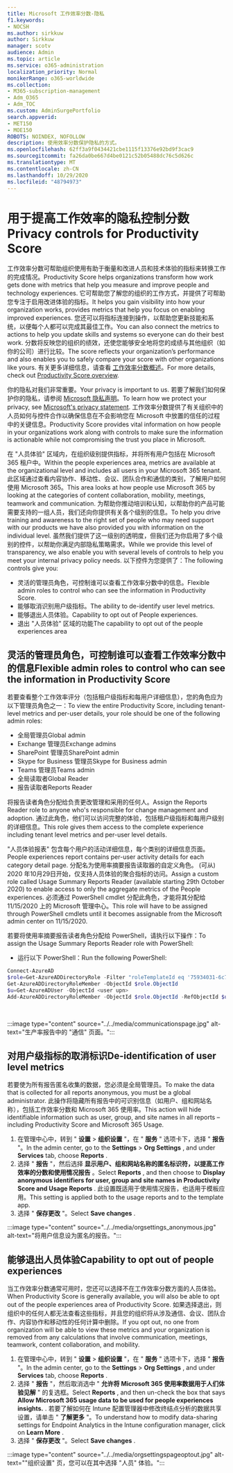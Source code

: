 ```yaml
---
title: Microsoft 工作效率分数-隐私
f1.keywords:
- NOCSH
ms.author: sirkkuw
author: Sirkkuw
manager: scotv
audience: Admin
ms.topic: article
ms.service: o365-administration
localization_priority: Normal
monikerRange: o365-worldwide
ms.collection:
- M365-subscription-management
- Adm_O365
- Adm_TOC
ms.custom: AdminSurgePortfolio
search.appverid:
- MET150
- MOE150
ROBOTS: NOINDEX, NOFOLLOW
description: 使用效率分数保护隐私的方式。
ms.openlocfilehash: 62ff3a9f0434421cbe1115f13376e92bd9f3cac9
ms.sourcegitcommit: fa26da0be667d4be0121c52b05488dc76c5d626c
ms.translationtype: MT
ms.contentlocale: zh-CN
ms.lasthandoff: 10/29/2020
ms.locfileid: "48794973"
---
```

# <a name="privacy-controls-for-productivity-score"></a><span data-ttu-id="81729-103">用于提高工作效率的隐私控制分数</span><span class="sxs-lookup"><span data-stu-id="81729-103">Privacy controls for Productivity Score</span></span>

<span data-ttu-id="81729-104">工作效率分数可帮助组织使用有助于衡量和改进人员和技术体验的指标来转换工作的完成情况。</span><span class="sxs-lookup"><span data-stu-id="81729-104">Productivity Score helps organizations transform how work gets done with metrics that help you measure and improve people and technology experiences.</span></span> <span data-ttu-id="81729-105">它可帮助您了解您的组织的工作方式，并提供了可帮助您专注于启用改进体验的指标。</span><span class="sxs-lookup"><span data-stu-id="81729-105">It helps you gain visibility into how your organization works, provides metrics that help you focus on enabling improved experiences.</span></span>  <span data-ttu-id="81729-106">您还可以将指标连接到操作，以帮助您更新技能和系统，以便每个人都可以完成其最佳工作。</span><span class="sxs-lookup"><span data-stu-id="81729-106">You can also connect the metrics to actions to help you update skills and systems so everyone can do their best work.</span></span> <span data-ttu-id="81729-107">分数将反映您的组织的绩效，还使您能够安全地将您的成绩与其他组织（如你的公司）进行比较。</span><span class="sxs-lookup"><span data-stu-id="81729-107">The score reflects your organization’s performance and also enables you to safely compare your score with other organizations like yours.</span></span>  <span data-ttu-id="81729-108">有关更多详细信息，请查看 [工作效率分数概述](productivity-score.md)。</span><span class="sxs-lookup"><span data-stu-id="81729-108">For more details, check out [Productivity Score overview](productivity-score.md).</span></span>

<span data-ttu-id="81729-109">你的隐私对我们非常重要。</span><span class="sxs-lookup"><span data-stu-id="81729-109">Your privacy is important to us.</span></span> <span data-ttu-id="81729-110">若要了解我们如何保护你的隐私，请参阅 [Microsoft 隐私声明](https://privacy.microsoft.com/privacystatement)。</span><span class="sxs-lookup"><span data-stu-id="81729-110">To learn how we protect your privacy, see [Microsoft's privacy statement](https://privacy.microsoft.com/privacystatement).</span></span> <span data-ttu-id="81729-111">工作效率分数提供了有关组织中的人员如何与控件合作以确保信息在不会影响您在 Microsoft 中放置的信任的过程中的关键信息。</span><span class="sxs-lookup"><span data-stu-id="81729-111">Productivity Score provides vital information on how people in your organizations work along with controls to make sure the information is actionable while not compromising the trust you place in Microsoft.</span></span>

<span data-ttu-id="81729-112">在 "人员体验" 区域内，在组织级别提供指标，并将所有用户包括在 Microsoft 365 租户中。</span><span class="sxs-lookup"><span data-stu-id="81729-112">Within the people experiences area, metrics are available at the organizational   level and includes all users in your Microsoft 365 tenant.</span></span> <span data-ttu-id="81729-113">此区域通过查看内容协作、移动性、会议、团队合作和通信的类别，了解用户如何使用 Microsoft 365。</span><span class="sxs-lookup"><span data-stu-id="81729-113">This area looks at how people use Microsoft 365 by looking at the categories of content collaboration, mobility, meetings, teamwork and communication.</span></span> <span data-ttu-id="81729-114">为帮助你推动培训和认知，以帮助你的产品可能需要支持的一组人员，我们还向你提供有关各个级别的信息。</span><span class="sxs-lookup"><span data-stu-id="81729-114">To help you drive   training and awareness  to the right set of people who may need support with our products we have also provided you with information on the  individual level.</span></span> <span data-ttu-id="81729-115">虽然我们提供了这一级别的透明度，但我们还为你启用了多个级别的控件，以帮助你满足内部隐私策略需求。</span><span class="sxs-lookup"><span data-stu-id="81729-115">While we provide this level of transparency, we also enable you with several levels of controls to help you meet your internal privacy policy needs.</span></span>
<span data-ttu-id="81729-116">以下控件为您提供了：</span><span class="sxs-lookup"><span data-stu-id="81729-116">The following controls give you:</span></span>

- <span data-ttu-id="81729-117">灵活的管理员角色，可控制谁可以查看工作效率分数中的信息。</span><span class="sxs-lookup"><span data-stu-id="81729-117">Flexible admin roles to control who can see the information in Productivity Score.</span></span>
- <span data-ttu-id="81729-118">能够取消识别用户级指标。</span><span class="sxs-lookup"><span data-stu-id="81729-118">The ability to de-identify user level metrics.</span></span>
- <span data-ttu-id="81729-119">能够退出人员体验。</span><span class="sxs-lookup"><span data-stu-id="81729-119">Capability to opt out of People experiences.</span></span>
- <span data-ttu-id="81729-120">退出 "人员体验" 区域的功能</span><span class="sxs-lookup"><span data-stu-id="81729-120">The capability to opt out of the people   experiences area</span></span>

## <a name="flexible-admin-roles-to-control-who-can-see-the-information-in-productivity-score"></a><span data-ttu-id="81729-121">灵活的管理员角色，可控制谁可以查看工作效率分数中的信息</span><span class="sxs-lookup"><span data-stu-id="81729-121">Flexible admin roles to control who can see the information in Productivity Score</span></span>

<span data-ttu-id="81729-122">若要查看整个工作效率评分（包括租户级指标和每用户详细信息），您的角色应为以下管理员角色之一：</span><span class="sxs-lookup"><span data-stu-id="81729-122">To view the entire Productivity Score, including tenant-level metrics and per-user details, your role should be one of the following admin roles:</span></span>

- <span data-ttu-id="81729-123">全局管理员</span><span class="sxs-lookup"><span data-stu-id="81729-123">Global admin</span></span>
- <span data-ttu-id="81729-124">Exchange 管理员</span><span class="sxs-lookup"><span data-stu-id="81729-124">Exchange admins</span></span>
- <span data-ttu-id="81729-125">SharePoint 管理员</span><span class="sxs-lookup"><span data-stu-id="81729-125">SharePoint admin</span></span>
- <span data-ttu-id="81729-126">Skype for Business 管理员</span><span class="sxs-lookup"><span data-stu-id="81729-126">Skype for Business admin</span></span>
- <span data-ttu-id="81729-127">Teams 管理员</span><span class="sxs-lookup"><span data-stu-id="81729-127">Teams admin</span></span>
- <span data-ttu-id="81729-128">全局读取者</span><span class="sxs-lookup"><span data-stu-id="81729-128">Global Reader</span></span>
- <span data-ttu-id="81729-129">报告读取者</span><span class="sxs-lookup"><span data-stu-id="81729-129">Reports Reader</span></span>

<span data-ttu-id="81729-130">将报告读者角色分配给负责更改管理和采用的任何人。</span><span class="sxs-lookup"><span data-stu-id="81729-130">Assign the Reports Reader role to anyone who's responsible for change management and adoption.</span></span> <span data-ttu-id="81729-131">通过此角色，他们可以访问完整的体验，包括租户级指标和每用户级别的详细信息。</span><span class="sxs-lookup"><span data-stu-id="81729-131">This role gives them access to the complete experience including tenant level metrics and per-user level details.</span></span>

<span data-ttu-id="81729-132">"人员体验报表" 包含每个用户的活动详细信息，每个类别的详细信息页面。</span><span class="sxs-lookup"><span data-stu-id="81729-132">People experiences report contains per-user activity details for each category detail page.</span></span> <span data-ttu-id="81729-133">分配名为使用率摘要报告读取器的自定义角色。 (可从) 2020 年10月29日开始，仅支持人员体验的聚合指标的访问。</span><span class="sxs-lookup"><span data-stu-id="81729-133">Assign a custom role called Usage Summary Reports Reader (available starting 29th October 2020) to enable access to only the aggregate metrics of the People experiences.</span></span> <span data-ttu-id="81729-134">必须通过 PowerShell cmdlet 分配此角色，才能将其分配给11/15/2020 上的 Microsoft 管理中心。</span><span class="sxs-lookup"><span data-stu-id="81729-134">This role will have to be assigned through PowerShell cmdlets until it becomes assignable from the Microsoft admin center on 11/15/2020.</span></span>

<span data-ttu-id="81729-135">若要将使用率摘要报告读者角色分配给 PowerShell，请执行以下操作：</span><span class="sxs-lookup"><span data-stu-id="81729-135">To assign the Usage Summary Reports Reader role with PowerShell:</span></span>

- <span data-ttu-id="81729-136">运行以下 PowerShell：</span><span class="sxs-lookup"><span data-stu-id="81729-136">Run the following PowerShell:</span></span>

```powershell
Connect-AzureAD
$role=Get-AzureADDirectoryRole -Filter "roleTemplateId eq '75934031-6c7e-415a-99d7-48dbd49e875e'"
Get-AzureADDirectoryRoleMember -ObjectId $role.ObjectId
$u=Get-AzureADUser -ObjectId <user upn>
Add-AzureADDirectoryRoleMember -ObjectId $role.ObjectId -RefObjectId $u.ObjectId
```

</br>

:::image type="content" source="../../media/communicationspage.jpg" alt-text="生产率报告中的 "通信" 页面。":::

## <a name="de-identification-of-user-level-metrics"></a><span data-ttu-id="81729-138">对用户级指标的取消标识</span><span class="sxs-lookup"><span data-stu-id="81729-138">De-identification of user level metrics</span></span>

<span data-ttu-id="81729-139">若要使为所有报告匿名收集的数据，您必须是全局管理员。</span><span class="sxs-lookup"><span data-stu-id="81729-139">To make the data that is collected for all reports anonymous, you must be a global administrator.</span></span> <span data-ttu-id="81729-140">此操作将隐藏所有报告中的可识别信息（如用户、组和网站名称），包括工作效率分数和 Microsoft 365 使用率。</span><span class="sxs-lookup"><span data-stu-id="81729-140">This action will hide identifiable information such as user, group, and site names in all reports – including Productivity Score and Microsoft 365 Usage.</span></span>

1. <span data-ttu-id="81729-141">在管理中心中，转到 " **设置**   >   **组织设置** "，在 " **服务** " 选项卡下，选择 " **报告** "。</span><span class="sxs-lookup"><span data-stu-id="81729-141">In the admin center, go to the  **Settings**  >  **Org Settings** , and under  **Services**  tab, choose  **Reports** .</span></span>
2. <span data-ttu-id="81729-142">选择 "  **报告** "，然后选择  **显示用户、组和网站名称的匿名标识符，以提高工作效率的分数和使用情况报告** 。</span><span class="sxs-lookup"><span data-stu-id="81729-142">Select  **Reports** , and then choose to  **Display anonymous identifiers for user, group and site names in Productivity Score and Usage Reports** .</span></span> <span data-ttu-id="81729-143">此设置既适用于使用情况报告，也适用于模板应用。</span><span class="sxs-lookup"><span data-stu-id="81729-143">This setting is applied both to the usage reports and to the template app.</span></span>
3. <span data-ttu-id="81729-144">选择 "  **保存更改** "。</span><span class="sxs-lookup"><span data-stu-id="81729-144">Select  **Save changes** .</span></span>

:::image type="content" source="../../media/orgsettings_anonymous.jpg" alt-text="将用户信息设为匿名的报告。":::

## <a name="capability-to-opt-out-of-people-experiences"></a><span data-ttu-id="81729-146">能够退出人员体验</span><span class="sxs-lookup"><span data-stu-id="81729-146">Capability to opt out of people experiences</span></span>

<span data-ttu-id="81729-147">当工作效率分数通常可用时，您还可以选择不在工作效率分数方面的人员体验。</span><span class="sxs-lookup"><span data-stu-id="81729-147">When Productivity Score is generally available, you will also be able to opt out of the people experiences area of Productivity Score.</span></span> <span data-ttu-id="81729-148">如果选择退出，则组织中的任何人都无法查看这些指标，并且您的组织将从涉及通信、会议、团队合作、内容协作和移动性的任何计算中删除。</span><span class="sxs-lookup"><span data-stu-id="81729-148">If you opt out, no one from  organization will be able to view these metrics and your organization is removed from any calculations that involve communication, meetings, teamwork, content collaboration, and mobility.</span></span>

1. <span data-ttu-id="81729-149">在管理中心中，转到 " **设置**   >   **组织设置** "，在 " **服务** " 选项卡下，选择 " **报告** "。</span><span class="sxs-lookup"><span data-stu-id="81729-149">In the admin center, go to the  **Settings**  >  **Org Settings** , and under  **Services**  tab, choose  **Reports** .</span></span>
2. <span data-ttu-id="81729-150">选择 "  **报告** "，然后取消选中 "  **允许将 Microsoft 365 使用率数据用于人们体验见解** " 的复选框。</span><span class="sxs-lookup"><span data-stu-id="81729-150">Select  **Reports** , and then un-check the box that says  **Allow Microsoft 365 usage data to be used for people experiences insights.** .</span></span> <span data-ttu-id="81729-151">若要了解如何在 Intune 配置管理器中修改终结点分析的数据共享设置，请单击 " **了解更多** "。</span><span class="sxs-lookup"><span data-stu-id="81729-151">To understand how to modify data-sharing settings for Endpoint Analytics in the Intune configuration manager, click on **Learn More** .</span></span>
3. <span data-ttu-id="81729-152">选择 "  **保存更改** "。</span><span class="sxs-lookup"><span data-stu-id="81729-152">Select  **Save changes** .</span></span>

:::image type="content" source="../../media/orgsettingspageoptout.jpg" alt-text=""组织设置" 页，您可以在其中选择 "人员" 体验。":::